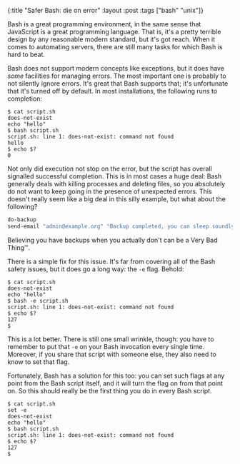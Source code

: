 {:title "Safer Bash: die on error"
 :layout :post
 :tags ["bash" "unix"]}

Bash is a great programming environment, in the same sense that JavaScript is a
great programming language. That is, it's a pretty terrible design by any
reasonable modern standard, but it's got reach. When it comes to automating
servers, there are still many tasks for which Bash is hard to beat.

Bash does not support modern concepts like exceptions, but it does have _some_
facilities for managing errors. The most important one is probably to not
silently ignore errors. It's great that Bash supports that; it's unfortunate
that it's turned off by default. In most installations, the following runs to
completion:

```plaintext
$ cat script.sh
does-not-exist
echo "hello"
$ bash script.sh
script.sh: line 1: does-not-exist: command not found
hello
$ echo $?
0
```

Not only did execution not stop on the error, but the script has overall
signalled successful completion. This is in most cases a huge deal: Bash
generally deals with killing processes and deleting files, so you absolutely do
not want to keep going in the presence of unexpected errors. This doesn't
really seem like a big deal in this silly example, but what about the
following?

```bash
do-backup
send-email "admin@example.org" "Backup completed, you can sleep soundly."
```

Believing you have backups when you actually don't can be a Very Bad Thing™.

There is a simple fix for this issue. It's far from covering all of the Bash
safety issues, but it does go a long way: the `-e` flag. Behold:

```plaintext
$ cat script.sh
does-not-exist
echo "hello"
$ bash -e script.sh
script.sh: line 1: does-not-exist: command not found
$ echo $?
127
$
```

This is a lot better. There is still one small wrinkle, though: you have to
remember to put that `-e` on your Bash invocation every single time. Moreover,
if you share that script with someone else, they also need to know to set that
flag.

Fortunately, Bash has a solution for this too: you can set such flags at any
point from the Bash script itself, and it will turn the flag on from that point
on. So this should really be the first thing you do in every Bash script.

```plaintext
$ cat script.sh
set -e
does-not-exist
echo "hello"
$ bash script.sh
script.sh: line 1: does-not-exist: command not found
$ echo $?
127
$
```

